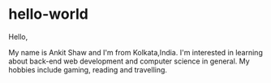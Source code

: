 # hello-world

Hello,
  
  My name is Ankit Shaw and I'm from Kolkata,India.
  I'm interested in learning about back-end web development and computer science in general.
  My hobbies include gaming, reading and travelling.  
  
  

